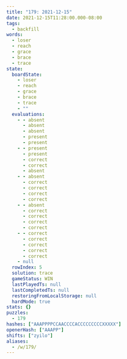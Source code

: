 ```yaml
---
title: "179: 2021-12-15"
date: 2021-12-15T11:28:00.000-08:00
tags:
  - backfill
words:
  - loser
  - reach
  - grace
  - brace
  - trace
state:
  boardState:
    - loser
    - reach
    - grace
    - brace
    - trace
    - ""
  evaluations:
    - - absent
      - absent
      - absent
      - present
      - present
    - - present
      - present
      - correct
      - correct
      - absent
    - - absent
      - correct
      - correct
      - correct
      - correct
    - - absent
      - correct
      - correct
      - correct
      - correct
    - - correct
      - correct
      - correct
      - correct
      - correct
    - null
  rowIndex: 5
  solution: trace
  gameStatus: WIN
  lastPlayedTs: null
  lastCompletedTs: null
  restoringFromLocalStorage: null
  hardMode: true
stats: {}
puzzles:
  - 179
hashes: ["AAAPPPPCCAACCCCACCCCCCCCCXXXXX"]
openerHash: ["AAAPP"]
shifts: ["zyilo"]
aliases:
  - /w/179/
---
```

<!-- more -->
